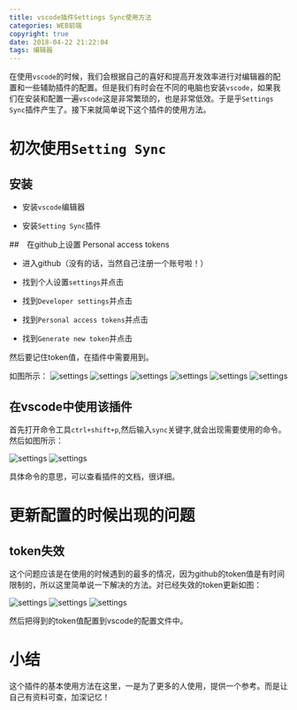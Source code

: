 ```yaml
---
title: vscode插件Settings Sync使用方法
categories: WEB前端
copyright: true
date: 2018-04-22 21:22:04
tags: 编辑器
---
```

在使用`vscode`的时候，我们会根据自己的喜好和提高开发效率进行对编辑器的配置和一些辅助插件的配置。但是我们有时会在不同的电脑也安装`vscode`，如果我们在安装和配置一遍`vscode`这是非常繁琐的，也是非常低效。于是乎`Settings Sync`插件产生了。接下来就简单说下这个插件的使用方法。

# 初次使用`Setting Sync`

## 安装

- 安装`vscode`编辑器

- 安装`Setting Sync`插件

##　在github上设置 Personal access tokens

- 进入github（没有的话，当然自己注册一个账号啦！）

- 找到个人设置`settings`并点击

- 找到`Developer settings`并点击

- 找到`Personal access tokens`并点击

- 找到`Generate new token`并点击

然后要记住token值，在插件中需要用到。

如图所示：
![settings](http://images.wangyuanweb.top/vscode-setting-1.png?imageView2/3/w/600/h/400/q/75%7Cimageslim)
![settings](http://images.wangyuanweb.top/vscode-setting-2.png?imageView2/3/w/600/h/400/q/75%7Cimageslim)
![settings](http://images.wangyuanweb.top/vscode-setting-3.png?imageView2/3/w/600/h/400/q/75%7Cimageslim)
![settings](http://images.wangyuanweb.top/vscode-setting-4.png?imageView2/3/w/600/h/400/q/75%7Cimageslim)
![settings](http://images.wangyuanweb.top/vscode-setting-5.png?imageView2/3/w/600/h/400/q/75%7Cimageslim)
![settings](http://images.wangyuanweb.top/vscode-setting-6.png?imageView2/3/w/600/h/400/q/75%7Cimageslim)

## 在vscode中使用该插件

首先打开命令工具`ctrl+shift+p`,然后输入`sync`关键字,就会出现需要使用的命令。然后如图所示：

![settings](http://images.wangyuanweb.top/vscode-setting-7.png?imageView2/3/w/600/h/400/q/75%7Cimageslim)
![settings](http://images.wangyuanweb.top/vscode-setting-8.png?imageView2/3/w/600/h/400/q/75%7Cimageslim)

具体命令的意思，可以查看插件的文档，很详细。

# 更新配置的时候出现的问题

## token失效

这个问题应该是在使用的时候遇到的最多的情况，因为github的token值是有时间限制的，所以这里简单说一下解决的方法。对已经失效的token更新如图：

![settings](http://images.wangyuanweb.top/vscode-setting-9.png?imageView2/3/w/600/h/400/q/75%7Cimageslim)
![settings](http://images.wangyuanweb.top/vscode-setting-10.png?imageView2/3/w/600/h/400/q/75%7Cimageslim)
![settings](http://images.wangyuanweb.top/vscode-setting-11.png?imageView2/3/w/600/h/400/q/75%7Cimageslim)

然后把得到的token值配置到vscode的配置文件中。

# 小结

这个插件的基本使用方法在这里，一是为了更多的人使用，提供一个参考。而是让自己有资料可查，加深记忆！











